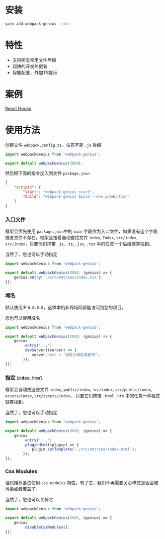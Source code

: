 # 安装

```bash
yarn add webpack-genius --dev
```

# 特性
* 支持所有常用文件后缀
* 超快的开发热更新
* 智能配置，外加TS提示

# 案例
[React Hooks](https://github.com/redux-model/demo-react-hooks)

# 使用方法
创建文件 `webpack.config.ts`。注意不是 `.js` 后缀
```typescript
import webpackGenius from 'webpack-genius';

export default webpackGenius(3000);
```

然后把下面的指令加入到文件 `package.json`
```json
{
    "scripts": {
        "start": "webpack-genius start",
        "build": "webpack-genius build --env production"
    }
}
```

### 入口文件
框架会优先使用 `package.json`中的 `main` 字段作为入口文件，如果没有这个字段或者文件不存在，框架会接着自动查找文件 `index`, `Index`, `src/index`, `src/Index`，只要他们携带 `.js`, `.ts`, `.jsx`, `.tsx` 中的任意一个后缀就算找到。

当然了，您也可以手动指定
```typescript
import webpackGenius from 'webpack-genius';

export default webpackGenius(3000, (genius) => {
    genius.entry('./src/entries/index.tsx');
});
```


### 域名
默认使用IP `0.0.0.0`，这样本机和局域网都能访问到您的项目。

您也可以使用域名
```typescript
import webpackGenius from 'webpack-genius';

export default webpackGenius(3000, (genius) => {
    genius
        .entry('...')
        .devServer((server) => {
            server.host = '自定义域名或者IP';
        });
});
```

### 指定 `index.html`
框架会自动找这些文件 `index`, `public/index`, `src/index`, `src/public/index`, `assets/index`, `src/assets/index`， 只要它们携带 `.html` `.htm` 中的任意一种格式就算找到。

当然了，您也可以手动指定
```typescript
import webpackGenius from 'webpack-genius';

export default webpackGenius(3000, (genius) => {
    genius
        .entry('...')
        .pluginHtml((plugin) => {
            plugin.setTemplate('./src/entries/index.html');
        });
});
```

### Css Modules
强烈推荐各位使用 `css-modules` 特性，有了它，我们不再需要关心样式是否会被污染或者覆盖了。

当然了，您也可以关掉它
```typescript
import webpackGenius from 'webpack-genius';

export default webpackGenius(3000, (genius) => {
    genius
        .disableCssModules();
});
```
